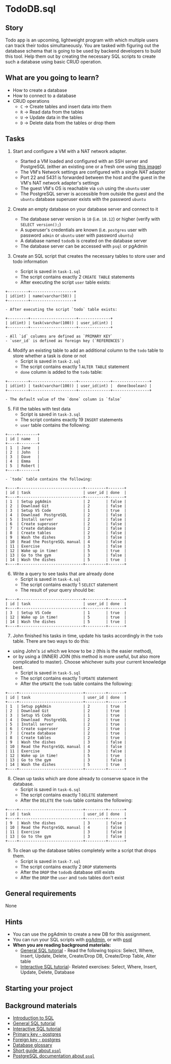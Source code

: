 # TodoDB.sql

## Story

Todo app is an upcoming, lightweight program with which multiple users can track their todos simultaneously.
You are tasked with figuring out the database schema that is going to be used by backend developers to build this tool.
Help them out by creating the necessary SQL scripts to create such a database using basic CRUD operation.

## What are you going to learn?

- How to create a database
- How to connect to a database
- CRUD operations
  - `C` -> Create tables and insert data into them
  - `R` -> Read data from the tables
  - `U` -> Update data in the tables
  - `D` -> Delete data from the tables or drop them

## Tasks

1. Start and configure a VM with a NAT network adapter.
    - Started a VM loaded and configured with an SSH server and PostgreSQL (either an existing one or a fresh one using [this image](https://github.com/CodecoolBase/short-admin-vms/releases/latest/download/ubuntu-18.04-db.ova))
    - The VM's Network settings are configured with a single _NAT_ adapter
    - Port 22 and 5431 is forwarded between the host and the guest in the VM's NAT network adapter's settings
    - The guest VM's OS is reachable via `ssh` using the `ubuntu` user
    - The PostgreSQL server is accessible from outside the guest and the `ubuntu` database superuser exists with the password `ubuntu`

2. Create an empty database on your database server and connect to it
    - The database server version is `10` (i.e. `10.12`) or higher (verify with `SELECT version();`)
    - A superuser's credentials are known (i.e. `postgres` user with password `admin` or `ubuntu` user with password `ubuntu`)
    - A database named `tododb` is created on the database server
    - The database server can be accessed with `psql` or pgAdmin

3. Create an SQL script that creates the necessary tables to store user and todo information
    - Script is saved in `task-1.sql`
    - The script contains exactly 2 `CREATE TABLE` statements
    - After executing the script `user` table exists:
```
+---------+-------------------+
| id(int) | name(varchar(50)) |
+---------+-------------------+
```
    - After executing the script `todo` table exists:
```
+---------+--------------------+--------------+
| id(int) | task(varchar(100)) | user_id(int) |
+---------+--------------------+--------------+
```
    - All `id` columns are defined as `PRIMARY KEY`
    - `user_id` is defined as foreign key (`REFERENCES`)

4. Modify an existing table to add an additional column to the `todo` table to store whether a task is done or not
    - Script is saved in `task-2.sql`
    - The script contains exactly 1 `ALTER TABLE` statement
    - `done` column is added to the `todo` table:
```
+---------+--------------------+--------------+----------------+
| id(int) | task(varchar(100)) | user_id(int) |  done(boolean) |
+---------+--------------------+--------------+----------------+
```
    - The default value of the `done` column is `false`

5. Fill the tables with test data
    - Script is saved in `task-3.sql`
    - The script contains exactly 19 `INSERT` statements
    - `user` table contains the following:
```
+----+--------+
| id | name   |
+----+--------+
| 1  | Jane   |
| 2  | John   |
| 3  | Dave   |
| 4  | Emma   |
| 5  | Robert |
+----+--------+
```
    - `todo` table contains the following:
```
+----+----------------------------+---------+-------+
| id | task                       | user_id | done  |
+----+----------------------------+---------+-------+
| 1  | Setup pgAdmin              | 2       | false |
| 2  | Download Git               | 2       | false |
| 3  | Setup VS Code              | 1       | true  |
| 4  | Download  PostgreSQL       | 2       | false |
| 5  | Install server             | 2       | false |
| 6  | Create superuser           | 2       | false |
| 7  | Create database            | 2       | false |
| 8  | Create tables              | 2       | false |
| 9  | Wash the dishes            | 3       | false |
| 10 | Read the PostgreSQL manual | 4       | false |
| 11 | Exercise                   | 3       | false |
| 12 | Wake up in time!           | 5       | true  |
| 13 | Go to the gym              | 3       | false |
| 14 | Wash the dishes            | 5       | true  |
+----+----------------------------+---------+-------+
```

6. Write a query to see tasks that are already done
    - Script is saved in `task-4.sql`
    - The script contains exactly 1 `SELECT` statement
    - The result of your query should be:
```
+----+----------------------------+---------+-------+
| id | task                       | user_id | done  |
+----+----------------------------+---------+-------+
| 3  | Setup VS Code              | 1       | true  |
| 12 | Wake up in time!           | 5       | true  |
| 14 | Wash the dishes            | 5       | true  |
+----+----------------------------+---------+-------+
```

7. John finished his tasks in time, update his tasks accordingly in the `todo` table. There are two ways to do this:
  - using John's `id` which we know to be `2` (this is the easier method),
  - or by using a (INNER) JOIN (this method is more useful, but also more complicated to master).
Choose whichever suits your current knowledge best.
    - Script is saved in `task-5.sql`
    - The script contains exactly 1 `UPDATE` statement
    - After the `UPDATE` the `todo` table contains the following:
```
+----+----------------------------+---------+-------+
| id | task                       | user_id | done  |
+----+----------------------------+---------+-------+
| 1  | Setup pgAdmin              | 2       | true  |
| 2  | Download Git               | 2       | true  |
| 3  | Setup VS Code              | 1       | true  |
| 4  | Download  PostgreSQL       | 2       | true  |
| 5  | Install server             | 2       | true  |
| 6  | Create superuser           | 2       | true  |
| 7  | Create database            | 2       | true  |
| 8  | Create tables              | 2       | true  |
| 9  | Wash the dishes            | 3       | false |
| 10 | Read the PostgreSQL manual | 4       | false |
| 11 | Exercise                   | 3       | false |
| 12 | Wake up in time!           | 5       | true  |
| 13 | Go to the gym              | 3       | false |
| 14 | Wash the dishes            | 5       | true  |
+----+----------------------------+---------+-------+
```

8. Clean up tasks which are done already to conserve space in the database.
    - Script is saved in `task-6.sql`
    - The script contains exactly 1 `DELETE` statement
    - After the `DELETE` the `todo` table contains the following:
```
+----+----------------------------+---------+-------+
| id | task                       | user_id | done  |
+----+----------------------------+---------+-------+
| 9  | Wash the dishes            | 3       | false |
| 10 | Read the PostgreSQL manual | 4       | false |
| 11 | Exercise                   | 3       | false |
| 13 | Go to the gym              | 3       | false |
+----+----------------------------+---------+-------+
```

9. To clean up the database tables completely write a script that drops them.
    - Script is saved in `task-7.sql`
    - The script contains exactly 2 `DROP` statements
    - After the `DROP` the `tododb` database still exists
    - After the `DROP` the `user` and `todo` tables don't exist

## General requirements

None

## Hints

- You can use the pgAdmin to create a new DB for this assignment.
- You can run your SQL scripts with [pgAdmin](https://www.pgadmin.org/docs/pgadmin4/4.23/query_tool_toolbar.html#file-options), or with [psql](https://kb.objectrocket.com/postgresql/how-to-run-an-sql-file-in-postgres-846)
- **When you are reading background materials:**
  - [General SQL tutorial](https://w3schools.com/sql/default.asp) - Read the following topics: Select, Where, Insert, Update, Delete, Create/Drop DB, Create/Drop Table, Alter table
  - [Interactive SQL tutorial](https://www.w3schools.com/sql/exercise.asp)- Related exercises: Select, Where, Insert, Update, Delete, Database

## Starting your project



## Background materials

- <i class="far fa-exclamation"></i> [Introduction to SQL](project/curriculum/materials/tutorials/introduction-to-sql.md)
- <i class="far fa-book-open"></i> [General SQL tutorial](https://w3schools.com/sql/default.asp)
- <i class="far fa-book-open"></i>[Interactive SQL tutorial](https://www.w3schools.com/sql/exercise.asp)
- <i class="far fa-book-open"></i> [Primary key - postgres](https://www.postgresqltutorial.com/postgresql-primary-key/)
- <i class="far fa-book-open"></i> [Foreign key - postgres](https://www.postgresqltutorial.com/postgresql-foreign-key/)
- <i class="far fa-book-open"></i> [Database glossary](project/curriculum/materials/pages/sql/database-glossary.md)
- <i class="far fa-book-open"></i> [Short guide about `psql`](http://postgresguide.com/utilities/psql.html)
- <i class="far fa-book-open"></i> [PostgreSQL documentation about `psql`](https://www.postgresql.org/docs/current/app-psql.html)
